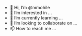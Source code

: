 - 👋 Hi, I’m @mmohile
- 👀 I’m interested in ...
- 🌱 I’m currently learning ...
- 💞️ I’m looking to collaborate on ...
- 📫 How to reach me ...

<!---
mmohile/mmohile is a ✨ special ✨ repository because its `README.md` (this file) appears on your GitHub profile.
You can click the Preview link to take a look at your changes.
--->
